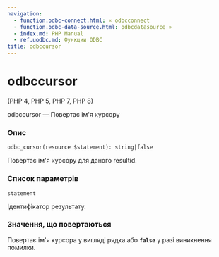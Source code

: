 ```yaml
---
navigation:
  - function.odbc-connect.html: « odbcconnect
  - function.odbc-data-source.html: odbcdatasource »
  - index.md: PHP Manual
  - ref.uodbc.md: Функции ODBC
title: odbccursor
---
```

# odbccursor

(PHP 4, PHP 5, PHP 7, PHP 8)

odbccursor — Повертає ім'я курсору

### Опис

```methodsynopsis
odbc_cursor(resource $statement): string|false
```

Повертає ім'я курсору для даного resultid.

### Список параметрів

`statement`

Ідентифікатор результату.

### Значення, що повертаються

Повертає ім'я курсора у вигляді рядка або **`false`** у разі виникнення помилки.
